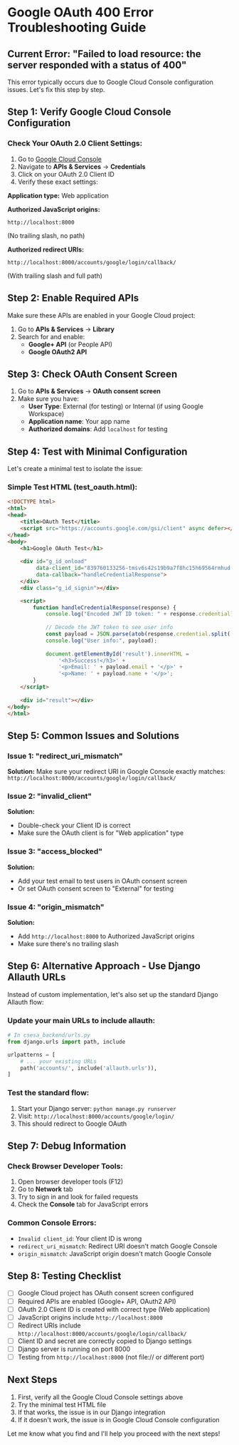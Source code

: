 # Google OAuth 400 Error Troubleshooting Guide

## Current Error: "Failed to load resource: the server responded with a status of 400"

This error typically occurs due to Google Cloud Console configuration issues. Let's fix this step by step.

## Step 1: Verify Google Cloud Console Configuration

### Check Your OAuth 2.0 Client Settings:

1. Go to [Google Cloud Console](https://console.cloud.google.com/)
2. Navigate to **APIs & Services** → **Credentials**
3. Click on your OAuth 2.0 Client ID
4. Verify these exact settings:

**Application type:** Web application

**Authorized JavaScript origins:**
```
http://localhost:8000
```
(No trailing slash, no path)

**Authorized redirect URIs:**
```
http://localhost:8000/accounts/google/login/callback/
```
(With trailing slash and full path)

## Step 2: Enable Required APIs

Make sure these APIs are enabled in your Google Cloud project:

1. Go to **APIs & Services** → **Library**
2. Search for and enable:
   - **Google+ API** (or People API)
   - **Google OAuth2 API**

## Step 3: Check OAuth Consent Screen

1. Go to **APIs & Services** → **OAuth consent screen**
2. Make sure you have:
   - **User Type**: External (for testing) or Internal (if using Google Workspace)
   - **Application name**: Your app name
   - **Authorized domains**: Add `localhost` for testing

## Step 4: Test with Minimal Configuration

Let's create a minimal test to isolate the issue:

### Simple Test HTML (test_oauth.html):
```html
<!DOCTYPE html>
<html>
<head>
    <title>OAuth Test</title>
    <script src="https://accounts.google.com/gsi/client" async defer></script>
</head>
<body>
    <h1>Google OAuth Test</h1>
    
    <div id="g_id_onload"
         data-client_id="839760133256-tmsv6s42s19b9a7f8hc15h69564rmhud.apps.googleusercontent.com"
         data-callback="handleCredentialResponse">
    </div>
    <div class="g_id_signin"></div>

    <script>
        function handleCredentialResponse(response) {
            console.log("Encoded JWT ID token: " + response.credential);
            
            // Decode the JWT token to see user info
            const payload = JSON.parse(atob(response.credential.split('.')[1]));
            console.log("User info:", payload);
            
            document.getElementById('result').innerHTML = 
                '<h3>Success!</h3>' +
                '<p>Email: ' + payload.email + '</p>' +
                '<p>Name: ' + payload.name + '</p>';
        }
    </script>
    
    <div id="result"></div>
</body>
</html>
```

## Step 5: Common Issues and Solutions

### Issue 1: "redirect_uri_mismatch"
**Solution:** Make sure your redirect URI in Google Console exactly matches:
`http://localhost:8000/accounts/google/login/callback/`

### Issue 2: "invalid_client"
**Solution:** 
- Double-check your Client ID is correct
- Make sure the OAuth client is for "Web application" type

### Issue 3: "access_blocked"
**Solution:**
- Add your test email to test users in OAuth consent screen
- Or set OAuth consent screen to "External" for testing

### Issue 4: "origin_mismatch"
**Solution:**
- Add `http://localhost:8000` to Authorized JavaScript origins
- Make sure there's no trailing slash

## Step 6: Alternative Approach - Use Django Allauth URLs

Instead of custom implementation, let's also set up the standard Django Allauth flow:

### Update your main URLs to include allauth:
```python
# In csesa_backend/urls.py
from django.urls import path, include

urlpatterns = [
    # ... your existing URLs
    path('accounts/', include('allauth.urls')),
]
```

### Test the standard flow:
1. Start your Django server: `python manage.py runserver`
2. Visit: `http://localhost:8000/accounts/google/login/`
3. This should redirect to Google OAuth

## Step 7: Debug Information

### Check Browser Developer Tools:
1. Open browser developer tools (F12)
2. Go to **Network** tab
3. Try to sign in and look for failed requests
4. Check the **Console** tab for JavaScript errors

### Common Console Errors:
- `Invalid client_id`: Your client ID is wrong
- `redirect_uri_mismatch`: Redirect URI doesn't match Google Console
- `origin_mismatch`: JavaScript origin doesn't match Google Console

## Step 8: Testing Checklist

- [ ] Google Cloud project has OAuth consent screen configured
- [ ] Required APIs are enabled (Google+ API, OAuth2 API)
- [ ] OAuth 2.0 Client ID is created with correct type (Web application)
- [ ] JavaScript origins include `http://localhost:8000`
- [ ] Redirect URIs include `http://localhost:8000/accounts/google/login/callback/`
- [ ] Client ID and secret are correctly copied to Django settings
- [ ] Django server is running on port 8000
- [ ] Testing from `http://localhost:8000` (not file:// or different port)

## Next Steps

1. First, verify all the Google Cloud Console settings above
2. Try the minimal test HTML file
3. If that works, the issue is in our Django integration
4. If it doesn't work, the issue is in Google Cloud Console configuration

Let me know what you find and I'll help you proceed with the next steps!
